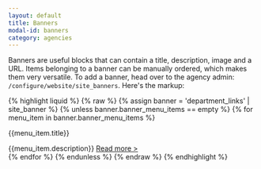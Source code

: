 ```yaml
---
layout: default
title: Banners
modal-id: banners
category: agencies
---
```

Banners are useful blocks that can contain a title, description, image and a URL. Items belonging to a banner can be manually ordered, which makes them very versatile. To add a banner, head over to the agency admin: ``/configure/website/site_banners``. Here's the markup:

{% highlight liquid %}
{% raw %}
{% assign banner = 'department_links' | site_banner %}
{% unless banner.banner_menu_items == empty %}
 {% for menu_item in banner.banner_menu_items %}
  <div class="menu_item_container" style="background-image:url('{{menu_item.image | url_for_site_asset:"226x126"}}');">
   <p class="title">{{menu_item.title}}</p>
   {{menu_item.description}}
   <a href="{{menu_item.url}}">Read more &gt;</a>
  </div>
 {% endfor %}
{% endunless %}
{% endraw %}
{% endhighlight %}